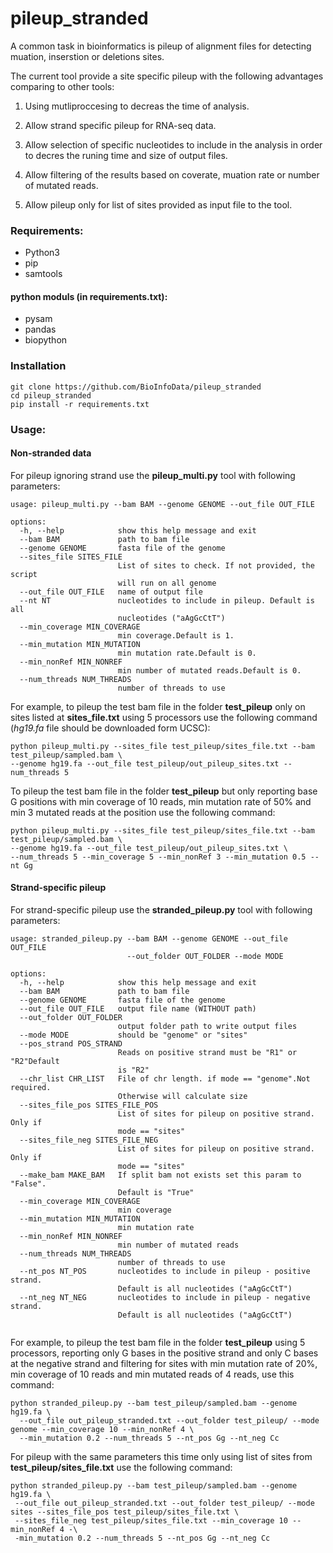 # pileup_stranded

A common task in bioinformatics is pileup of alignment files for detecting muation, inserstion or deletions sites.

The current tool provide a site specific pileup with the following advantages comparing to other tools:

1. Using mutliproccesing to decreas the time of analysis.

2. Allow strand specific pileup for RNA-seq data.

3. Allow selection of specific nucleotides to include in the analysis in order to decres the runing time and size of output files.

4. Allow filtering of the results based on coverate, muation rate or number of mutated reads.

6. Allow pileup only for list of sites provided as input file to the tool. 

### Requirements:

* Python3
* pip
* samtools


#### python moduls (in requirements.txt):

* pysam
* pandas
* biopython

### Installation 

```
git clone https://github.com/BioInfoData/pileup_stranded
cd pileup_stranded
pip install -r requirements.txt
```

### Usage:

#### Non-stranded data

For pileup ignoring strand use the **pileup_multi.py** tool 
with following parameters:

```
usage: pileup_multi.py --bam BAM --genome GENOME --out_file OUT_FILE 

options:
  -h, --help            show this help message and exit
  --bam BAM             path to bam file
  --genome GENOME       fasta file of the genome
  --sites_file SITES_FILE
                        List of sites to check. If not provided, the script
                        will run on all genome
  --out_file OUT_FILE   name of output file
  --nt NT               nucleotides to include in pileup. Default is all
                        nucleotides ("aAgGcCtT")
  --min_coverage MIN_COVERAGE
                        min coverage.Default is 1.
  --min_mutation MIN_MUTATION
                        min mutation rate.Default is 0.
  --min_nonRef MIN_NONREF
                        min number of mutated reads.Default is 0.
  --num_threads NUM_THREADS
                        number of threads to use

```

For example, to pileup the test bam file in the folder **test_pileup** only on sites listed at **sites_file.txt** using 5 processors
use the following command (*hg19.fa* file should be downloaded form UCSC):

```commandline
python pileup_multi.py --sites_file test_pileup/sites_file.txt --bam test_pileup/sampled.bam \
--genome hg19.fa --out_file test_pileup/out_pileup_sites.txt --num_threads 5 

```

To pileup the test bam file in the folder **test_pileup** but only reporting base G positions with min coverage of 10 reads, min mutation rate of 50% and min 3 mutated reads at the position use the following command:

```
python pileup_multi.py --sites_file test_pileup/sites_file.txt --bam test_pileup/sampled.bam \
--genome hg19.fa --out_file test_pileup/out_pileup_sites.txt \
--num_threads 5 --min_coverage 5 --min_nonRef 3 --min_mutation 0.5 --nt Gg

```

#### Strand-specific pileup

For strand-specific pileup use the **stranded_pileup.py** tool 
with following parameters:

```
usage: stranded_pileup.py --bam BAM --genome GENOME --out_file OUT_FILE
                          --out_folder OUT_FOLDER --mode MODE

options:
  -h, --help            show this help message and exit
  --bam BAM             path to bam file
  --genome GENOME       fasta file of the genome
  --out_file OUT_FILE   output file name (WITHOUT path)
  --out_folder OUT_FOLDER
                        output folder path to write output files
  --mode MODE           should be "genome" or "sites"
  --pos_strand POS_STRAND
                        Reads on positive strand must be "R1" or "R2"Default
                        is "R2"
  --chr_list CHR_LIST   File of chr length. if mode == "genome".Not required.
                        Otherwise will calculate size
  --sites_file_pos SITES_FILE_POS
                        List of sites for pileup on positive strand. Only if
                        mode == "sites"
  --sites_file_neg SITES_FILE_NEG
                        List of sites for pileup on positive strand. Only if
                        mode == "sites"
  --make_bam MAKE_BAM   If split bam not exists set this param to "False".
                        Default is "True"
  --min_coverage MIN_COVERAGE
                        min coverage
  --min_mutation MIN_MUTATION
                        min mutation rate
  --min_nonRef MIN_NONREF
                        min number of mutated reads
  --num_threads NUM_THREADS
                        number of threads to use
  --nt_pos NT_POS       nucleotides to include in pileup - positive strand.
                        Default is all nucleotides ("aAgGcCtT")
  --nt_neg NT_NEG       nucleotides to include in pileup - negative strand.
                        Default is all nucleotides ("aAgGcCtT")


```

For example, to pileup the test bam file in the folder **test_pileup** using 5 processors, reporting only G bases in the positive strand and only C bases at the negative strand and filtering for sites with min mutation rate of 20%, min coverage of 10 reads and min mutated reads of 4 reads, use this command:

```
python stranded_pileup.py --bam test_pileup/sampled.bam --genome hg19.fa \
  --out_file out_pileup_stranded.txt --out_folder test_pileup/ --mode genome --min_coverage 10 --min_nonRef 4 \
  --min_mutation 0.2 --num_threads 5 --nt_pos Gg --nt_neg Cc
```

For pileup with the same parameters this time only using list of sites from **test_pileup/sites_file.txt** use the following command:

```
python stranded_pileup.py --bam test_pileup/sampled.bam --genome hg19.fa \
 --out_file out_pileup_stranded.txt --out_folder test_pileup/ --mode sites --sites_file_pos test_pileup/sites_file.txt \
 --sites_file_neg test_pileup/sites_file.txt --min_coverage 10 --min_nonRef 4 -\
 -min_mutation 0.2 --num_threads 5 --nt_pos Gg --nt_neg Cc
```
